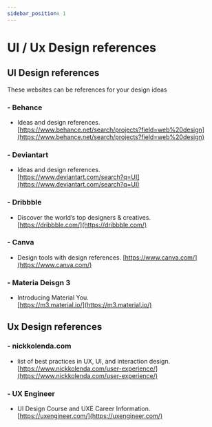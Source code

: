 ```yaml
---
sidebar_position: 1
---
```


# UI / Ux Design references

## UI  Design references

These websites can be references for your design ideas 

### - Behance 
- Ideas and design references.  
[https://www.behance.net/search/projects?field=web%20design](https://www.behance.net/search/projects?field=web%20design)  


### - Deviantart
- Ideas and design references.    
[https://www.deviantart.com/search?q=UI](https://www.deviantart.com/search?q=UI)  


### - Dribbble
- Discover the world’s top designers & creatives.  
[https://dribbble.com/](https://dribbble.com/)  


### - Canva
- Design tools with design references.
[https://www.canva.com/](https://www.canva.com/)  


### - Materia Deisgn 3
- Introducing Material You.  
[https://m3.material.io/](https://m3.material.io/)  


## Ux Design references

### - nickkolenda.com
- list of best practices in UX, UI, and interaction design.  
[https://www.nickkolenda.com/user-experience/](https://www.nickkolenda.com/user-experience/)  
 

### - UX Engineer
- UI Design Course and UXE Career Information.  
[https://uxengineer.com/](https://uxengineer.com/)  
  


